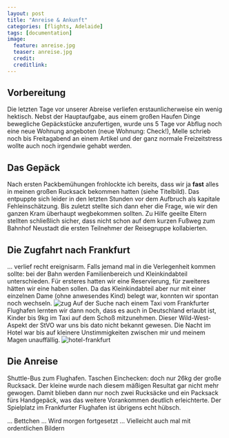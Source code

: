 ```yaml
---
layout: post
title: "Anreise & Ankunft"
categories: [flights, Adelaide]
tags: [documentation]
image:
  feature: anreise.jpg
  teaser: anreise.jpg
  credit:
  creditlink:
---
```

## Vorbereitung
Die letzten Tage vor unserer Abreise verliefen erstaunlicherweise ein wenig hektisch. Nebst der Hauptaufgabe, aus einem großen Haufen Dinge bewegliche Gepäckstücke anzufertigen, wurde uns 5 Tage vor Abflug noch eine neue Wohnung angeboten (neue Wohnung: Check!), Melle schrieb noch bis Freitagabend an einem Artikel und der ganz normale Freizeitstress wollte auch noch irgendwie gehabt werden. 
## Das Gepäck 
Nach ersten Packbemühungen frohlockte ich bereits, dass wir ja **fast** alles in meinen großen Rucksack bekommen hatten (siehe Titelbild). Das entpuppte sich leider in den letzten Stunden vor dem Aufbruch als kapitale Fehleinschätzung. Bis zuletzt stellte sich dann eher die Frage, wie wir den ganzen Kram überhaupt wegbekommen sollten. Zu Hilfe geeilte Eltern stellten schließlich sicher, dass nicht schon auf dem kurzen Fußweg zum Bahnhof Neustadt die ersten Teilnehmer der Reisegruppe kollabierten. 
## Die Zugfahrt nach Frankfurt 
... verlief recht ereignisarm. Falls jemand mal in die Verlegenheit kommen sollte: bei der Bahn werden Familienbereich und Kleinkindabteil unterschieden. Für ersteres hatten wir eine Reservierung, für zweiteres  hätten wir eine haben sollen. Da das Kleinkindabteil aber nur mit einer einzelnen Dame (ohne anwesendes Kind) belegt war, konnten wir spontan noch wechseln. 
![zug](https://phgo.github.io/blog/images/zug.jpg)
Auf der Suche nach einem Taxi vom Frankfurter Flughafen lernten wir dann noch, dass es auch in Deutschland erlaubt ist, Kinder bis 9kg im Taxi auf dem Schoß mitzunehmen. Dieser Wild-West-Aspekt der StVO war uns bis dato nicht bekannt gewesen.
Die Nacht im Hotel war bis auf kleinere Unstimmigkeiten zwischen mir und meinem Magen unauffällig.
![hotel-frankfurt](https://phgo.github.io/blog/images/hotel-frankfurt.jpg)
## Die Anreise
Shuttle-Bus zum Flughafen. Taschen Einchecken: doch nur 26kg der große Rucksack. Der kleine wurde nach diesem mäßigen Resultat gar nicht mehr gewogen. Damit blieben dann nur noch zwei Rucksäcke und ein Packsack fürs Handgepäck, was das weitere Vorankommen deutlich erleichterte. Der Spielplatz im Frankfurter Flughafen ist übrigens echt hübsch.

... Bettchen ... Wird morgen fortgesetzt ... Vielleicht auch mal mit ordentlichen Bildern 

